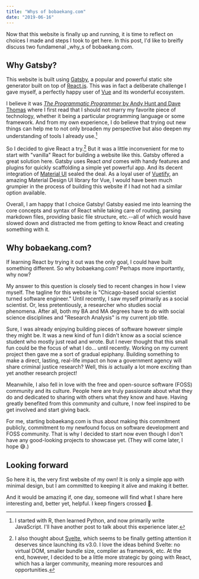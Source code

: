 ```yaml
---
title: "Whys of bobaekang.com"
date: "2019-06-16"
---
```


Now that this website is finally up and running, it is time to reflect on choices I made and steps I took to get here. In this post, I'd like to breifly discuss two fundamenal _why_s of bobaekang.com.

## Why Gatsby?

This website is built using <a href="https://www.gatsbyjs.org/" target="_blank" rel="noopener noreferrer">Gatsby</a>, a popular and powerful static site generator built on top of <a href="https://reactjs.org/" target="_blank" rel="noopener noreferrer">React.js</a>. This was in fact a deliberate challenge I gave myself, a perfectly happy user of <a href="https://vuejs.org/" target="_blank" rel="noopener noreferrer">Vue</a> and its wonderful ecosystem.

I believe it was <a href="https://en.wikipedia.org/wiki/The_Pragmatic_Programmer" target="_blank" rel="noopener noreferrer">_The Programmatic Programmer_ by Andy Hunt and Dave Thomas</a> where I first read that I should not marry my favorite piece of technology, whether it being a particular programming language or some framework. And from my own experience, I do believe that trying out new things can help me to not only broaden my perspective but also deepen my understanding of tools I already use.[^1]

[^1]: I started with R, then learned Python, and now primarily write JavaScript. I'll have another post to talk about this experience later.

So I decided to give React a try.[^2] But it was a little inconvenient for me to start with "vanilla" React for building a website like this. Gatsby offered a great solution here. Gatsby uses React _and_ comes with handy features and plugins for quickly scaffolding a simple yet powerful app. And its decent integration of <a href="https://material-ui.com/" target="_blank" rel="noopener noreferrer">Material UI</a> sealed the deal. As a loyal user of <a href="https://vuetifyjs.com/" target="_blank" rel="noopener noreferrer">Vuetify</a>, an amazing Material Design UI library for Vue, I would have been much grumpier in the process of building this website if I had not had a similar option available.

[^2]: I also thought about <a href="https://svelte.dev/" target="_blank" rel="noopener noreferrer">Svelte</a>, which seems to be finally getting attention it deserves since launching its v3.0. I love the ideas behind Svelte: no virtual DOM, smaller bundle size, complier as framework, etc. At the end, however, I decided to be a little more strategic by going with React, which has a larger community, meaning more resources and opportunities.

Overall, I am happy that I choice Gatsby! Gatsby easied me into learning the core concepts and syntax of React while taking care of routing, parsing markdown files, providing basic file structure, etc.--all of which would have slowed down and distracted me from getting to know React and creating something with it.

## Why bobaekang.com?

If learning React by trying it out was the only goal, I could have built something different. So why bobaekang.com? Perhaps more importantly, why now?

My answer to this question is closely tied to recent changes in how I view myself. The tagline for this website is "Chicago-based social scientist turned software engineer." Until recently, I saw myself primarily as a social scientist. Or, less pretentiously, a researcher who studies social phenomena. After all, both my BA and MA degrees have to do with social science disciplines and "Research Analysis" is my current job title.

Sure, I was already enjoying building pieces of software however simple they might be. It was a new kind of fun I didn't know as a social science student who mostly just read and wrote. But I never thought that this small fun could be the focus of what I do... until recently. Working on my current project then gave me a sort of gradual epiphany. Building something to make a direct, lasting, real-life impact on how a government agency will share criminal justice research? Well, this _is_ actually a lot more exciting than yet another research project!

Meanwhile, I also fell in love with the free and open-source software (FOSS) community and its culture. People here are truly passionate about what they do and dedicated to sharing with others what they know and have. Having greatly benefited from this community and culture, I now feel inspired to be get involved and start giving back.

For me, starting bobaekang.com is thus about making this commitment publicly, commitment to my newfound focus on software development and FOSS community. That is why I decided to start now even though I don't have any good-looking projects to showcase yet. (They will come later, I hope 😅.)

## Looking forward

So here it is, the very first website of my own! It is only a simple app with minimal design, but I am committed to keeping it alive and making it better.

And it would be amazing if, one day, someone will find what I share here interesting and, better yet, helpful. I keep fingers crossed 🤞.